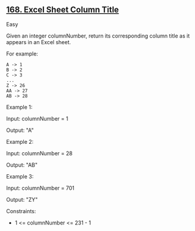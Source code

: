 ## [168. Excel Sheet Column Title](https://leetcode.com/problems/excel-sheet-column-title/description/)

Easy

Given an integer columnNumber, return its corresponding column title as it appears in an Excel sheet.

For example:

```
A -> 1
B -> 2
C -> 3
...
Z -> 26
AA -> 27
AB -> 28 
```
 
Example 1:

Input: columnNumber = 1

Output: "A"

Example 2:

Input: columnNumber = 28

Output: "AB"

Example 3:

Input: columnNumber = 701

Output: "ZY"
 

Constraints:

- 1 <= columnNumber <= 231 - 1